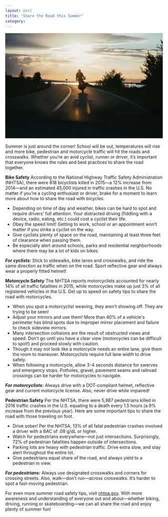 ```yaml
---
layout: post
title: "Share the Road this Summer"
category:
---
```


![Share the road this summer](/img/share-the-road-new.jpg)

Summer is just around the corner! School will be out, temperatures will rise and more bike, pedestrian and motorcycle traffic will hit the roads and crosswalks. Whether you’re an avid cyclist, runner or driver, it’s important that everyone knows the rules and best practices to share the road together.   

**Bike Safety**
According to the National Highway Traffic Safety Administration (NHTSA), there were 818 bicyclists killed in 2015—a 12% increase from 2014—and an estimated 45,000 injured in traffic crashes in the U.S. No matter if you’re a cycling enthusiast or driver, brake for a moment to learn more about how to share the road with bicycles.

* Depending on time of day and weather, bikes can be hard to spot and require drivers’ full attention. Your distracted driving (fiddling with a device, radio, eating, etc.) could cost a cyclist their life.
* Obey the speed limit! Getting to work, school or an appointment won’t matter if you strike a cyclist on the way.
* Give cyclists plenty of space on the road, maintaining at least three feet of clearance when passing them.
* Be especially alert around schools, parks and residential neighborhoods where there may be a lot of kids on bikes.

**_For cyclists:_** Stick to sidewalks, bike lanes and crosswalks, and ride the same direction as traffic when on the road. Sport reflective gear and always wear a properly fitted helmet!

**Motorcycle Safety**
The NHTSA reports motorcyclists accounted for nearly 14% of all traffic fatalities in 2015, while motorcycles make up just 3% of all registered vehicles in the U.S. Get up to speed on safety tips to share the road with motorcycles.

* When you spot a motorcyclist weaving, they aren’t showing off. They are trying to be seen!
* Adjust your mirrors and use them! More than 40% of a vehicle's perimeter has blind spots due to improper mirror placement and failure to check sideview mirrors.
* Many intersection collisions are the result of obstructed views and speed. Don’t go until you have a clear view (motorcycles can be difficult to spot!) and proceed slowly with caution.
* Though it may not look like a motorcycle needs an entire lane, give them the room to maneuver. Motorcyclists require full lane width to drive safely.
* When following a motorcycle, allow 3-4 seconds distance for swerves and emergency stops. Potholes, gravel, pavement seams and railroad crossings can be harder for motorcycles to navigate.

**_For motorcyclists:_** Always drive with a DOT-compliant helmet, reflective gear and current motorcycle license. Also, never drive while impaired!

**Pedestrian Safety**
Per the NHTSA, there were 5,987 pedestrians killed in 2016 traffic crashes in the U.S. equating to a death every 1.5 hours (a 9% increase from the previous year). Here are some important tips to share the road with those traveling on foot.

* Drive sober! Per the NHTSA, 13% of all fatal pedestrian crashes involved a driver with a BAC of .08 g/dL or higher.
* Watch for pedestrians everywhere—not just intersections. Surprisingly, 72% of pedestrian fatalities happen outside of intersections.
* Parking lots are heavy with pedestrian traffic. Drive extra slow, and stay alert throughout the entire lot.
* Give pedestrians equal share of the road, and always yield to a pedestrian in view.

**_For pedestrians:_** Always use designated crosswalks and corners for crossing streets. Also, walk—don’t run—across crosswalks. It’s harder to spot a fast-moving pedestrian.

For even more summer road safety tips, visit <a href="https://www.nhtsa.gov/" rel="nofollow" target="\_blank">nhtsa.gov</a>. With more awareness and understanding of everyone out and about—whether biking, driving, running or skateboarding—we can all share the road and enjoy plenty of summer fun!
